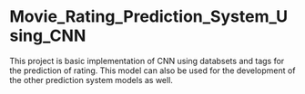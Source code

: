 # Movie_Rating_Prediction_System_Using_CNN
This project is basic implementation of CNN using databsets and tags for the prediction of rating. 
This model can also be used for the development of the other prediction system models as well.
